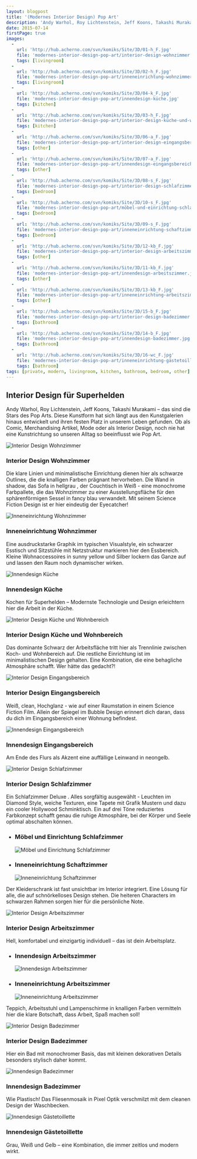 ```yaml
---
layout: blogpost
title: '(Modernes Interior Design) Pop Art'
description: 'Andy Warhol, Roy Lichtenstein, Jeff Koons, Takashi Murakami – das sind die Stars des Pop Arts.  Diese Kunstform hat sich längt aus den Kunstgalerien hinaus entwickelt und  ihren festen Platz in unserem Leben gefunden. Ob als Comic, Merchandising Artikel, Mode oder als Interior Design, noch nie hat eine Kunstrichtung so unseren Alltag so beeinflusst wie Pop Art.'
date: 2015-07-14
firstPage: true
images:
  -
    url: 'http://hub.acherno.com/svn/komiks/Site/3D/01-h_F.jpg'
    file: 'modernes-interior-design-pop-art/interior-design-wohnzimmer.jpg'
    tags: [livingroom]
  -
    url: 'http://hub.acherno.com/svn/komiks/Site/3D/02-h_F.jpg'
    file: 'modernes-interior-design-pop-art/inneneinrichtung-wohnzimmer.jpg'
    tags: [livingroom]
  -
    url: 'http://hub.acherno.com/svn/komiks/Site/3D/04-k_F.jpg'
    file: 'modernes-interior-design-pop-art/innendesign-küche.jpg'
    tags: [kitchen]
  -
    url: 'http://hub.acherno.com/svn/komiks/Site/3D/03-h_F.jpg'
    file: 'modernes-interior-design-pop-art/interior-design-küche-und-wohnbereich.jpg'
    tags: [kitchen]
  -
    url: 'http://hub.acherno.com/svn/komiks/Site/3D/06-a_F.jpg'
    file: 'modernes-interior-design-pop-art/interior-design-eingangsbereich.jpg'
    tags: [other]
  -
    url: 'http://hub.acherno.com/svn/komiks/Site/3D/07-a_F.jpg'
    file: 'modernes-interior-design-pop-art/innendesign-eingangsbereich.jpg'
    tags: [other]
  -
    url: 'http://hub.acherno.com/svn/komiks/Site/3D/08-s_F.jpg'
    file: 'modernes-interior-design-pop-art/interior-design-schlafzimmer.jpg'
    tags: [bedroom]
  -
    url: 'http://hub.acherno.com/svn/komiks/Site/3D/10-s_F.jpg'
    file: 'modernes-interior-design-pop-art/möbel-und-einrichtung-schlafzimmer.jpg'
    tags: [bedroom]
  -
    url: 'http://hub.acherno.com/svn/komiks/Site/3D/09-s_F.jpg'
    file: 'modernes-interior-design-pop-art/inneneinrichtung-schaftzimmer.jpg'
    tags: [bedroom]
  -
    url: 'http://hub.acherno.com/svn/komiks/Site/3D/12-kb_F.jpg'
    file: 'modernes-interior-design-pop-art/interior-design-arbeitszimmer.jpg'
    tags: [other]
  -
    url: 'http://hub.acherno.com/svn/komiks/Site/3D/11-kb_F.jpg'
    file: 'modernes-interior-design-pop-art/innendesign-arbeitszimmer.jpg'
    tags: [other]
  -
    url: 'http://hub.acherno.com/svn/komiks/Site/3D/13-kb_F.jpg'
    file: 'modernes-interior-design-pop-art/inneneinrichtung-arbeitszimmer.jpg'
    tags: [other]
  -
    url: 'http://hub.acherno.com/svn/komiks/Site/3D/15-b_F.jpg'
    file: 'modernes-interior-design-pop-art/interior-design-badezimmer.jpg'
    tags: [bathroom]
  -
    url: 'http://hub.acherno.com/svn/komiks/Site/3D/14-b_F.jpg'
    file: 'modernes-interior-design-pop-art/innendesign-badezimmer.jpg'
    tags: [bathroom]
  -
    url: 'http://hub.acherno.com/svn/komiks/Site/3D/16-wc_F.jpg'
    file: 'modernes-interior-design-pop-art/inneneinrichtung-gästetoillette.jpg'
    tags: [bathroom]
tags: [private, modern, livingroom, kitchen, bathroom, bedroom, other]
---
```

## **Interior Design** für Superhelden
Andy Warhol, Roy Lichtenstein, Jeff Koons, Takashi Murakami – das sind die Stars des Pop Arts.  Diese Kunstform hat sich längt aus den Kunstgalerien hinaus entwickelt und  ihren festen Platz in unserem Leben gefunden. Ob als Comic, Merchandising Artikel, Mode oder als Interior Design, noch nie hat eine Kunstrichtung so unseren Alltag so beeinflusst wie Pop Art.  

![Interior Design Wohnzimmer](modernes-interior-design-pop-art/interior-design-wohnzimmer.jpg)
### Interior Design **Wohnzimmer**

Die klare Linien und minimalistische Einrichtung dienen hier als schwarze Outlines, die die knalligen Farben prägnant hervorheben. Die Wand in shadow, das Sofa in hellgrau , der Couchtisch in Weiß - eine monochrome Farbpallete, die das Wohnzimmer zu einer Ausstellungsfläche für den sphärenförmigen Sessel in fancy blau verwandelt. Mit seinem Science Fiction Design ist er hier eindeutig der Eyecatcher!

![Inneneinrichtung Wohnzimmer](modernes-interior-design-pop-art/inneneinrichtung-wohnzimmer.jpg)
### Inneneinrichtung **Wohnzimmer**

Eine ausdruckstarke Graphik im typischen Visualstyle, ein schwarzer Esstisch und Sitzstühle mit Netzstruktur markieren hier den Essbereich. Kleine Wohnaccessoires in sunny yellow und Silber lockern das Ganze auf und lassen den Raum noch dynamischer wirken.

![Innendesign Küche](modernes-interior-design-pop-art/innendesign-küche.jpg)
### Innendesign **Küche**

Kochen für Superhelden – Modernste Technologie und Design erleichtern hier die Arbeit in der Küche.

![Interior Design Küche und Wohnbereich](modernes-interior-design-pop-art/interior-design-küche-und-wohnbereich.jpg)
### Interior Design **Küche und Wohnbereich**

Das dominante Schwarz der Arbeitsfläche tritt hier als Trennlinie zwischen Koch- und Wohnbereich auf. Die restliche Einrichtung ist im  minimalistischen Design gehalten. Eine Kombination, die eine behagliche Atmosphäre schafft. Wer hätte das gedacht?! 

![Interior Design Eingangsbereich](modernes-interior-design-pop-art/interior-design-eingangsbereich.jpg)
### Interior Design **Eingangsbereich**

Weiß, clean, Hochglanz - wie auf einer Raumstation in einem Science Fiction Film. Allein der Spiegel im Bubble Design erinnert dich daran, dass du dich im Eingangsbereich einer Wohnung befindest.

![Innendesign Eingangsbereich](modernes-interior-design-pop-art/innendesign-eingangsbereich.jpg)
### Innendesign **Eingangsbereich**

Am Ende des Flurs als Akzent eine auffällige Leinwand in neongelb.

![Interior Design Schlafzimmer](modernes-interior-design-pop-art/interior-design-schlafzimmer.jpg)
### Interior Design **Schlafzimmer**

Ein Schlafzimmer Deluxe . Alles  sorgfältig  ausgewählt - Leuchten im Diamond Style, weiche Texturen, eine Tapete mit Grafik Mustern und dazu ein cooler Hollywood Schminktisch.  Ein auf drei Töne reduziertes Farbkonzept schafft genau die ruhige Atmosphäre, bei der Körper und Seele optimal abschalten können.

-   ### Möbel und Einrichtung **Schlafzimmer**
    ![Möbel und Einrichtung Schlafzimmer](modernes-interior-design-pop-art/möbel-und-einrichtung-schlafzimmer.jpg)
-   ### Inneneinrichtung **Schaftzimmer**
    ![Inneneinrichtung Schaftzimmer](modernes-interior-design-pop-art/inneneinrichtung-schaftzimmer.jpg)

Der Kleiderschrank ist fast unsichtbar im Interior integriert. Eine Lösung für alle, die auf schnörkelloses Design stehen.  Die heiteren Characters im schwarzen Rahmen sorgen hier für die persönliche Note.

![Interior Design Arbeitszimmer](modernes-interior-design-pop-art/interior-design-arbeitszimmer.jpg)
### Interior Design **Arbeitszimmer**

Hell, komfortabel und einzigartig individuell – das ist dein Arbeitsplatz. 

-   ### Innendesign **Arbeitszimmer**
    ![Innendesign Arbeitszimmer](modernes-interior-design-pop-art/innendesign-arbeitszimmer.jpg)
-   ### Inneneinrichtung **Arbeitszimmer**
    ![Inneneinrichtung Arbeitszimmer](modernes-interior-design-pop-art/inneneinrichtung-arbeitszimmer.jpg)

Teppich, Arbeitsstuhl und Lampenschirme in knalligen Farben vermitteln hier die klare Botschaft, dass Arbeit, Spaß machen soll!

![Interior Design Badezimmer](modernes-interior-design-pop-art/interior-design-badezimmer.jpg)
### Interior Design **Badezimmer**

Hier ein Bad mit monochromer Basis, das mit kleinen dekorativen Details  besonders stylisch daher kommt.

![Innendesign Badezimmer](modernes-interior-design-pop-art/innendesign-badezimmer.jpg)
### Innendesign **Badezimmer**

Wie Plastisch! Das Fliesenmosaik in Pixel Optik verschmilzt mit dem cleanen Design der Waschbecken. 

![Innendesign Gästetoillette](modernes-interior-design-pop-art/inneneinrichtung-gästetoillette.jpg)
### Innendesign **Gästetoillette**

Grau, Weiß und Gelb – eine Kombination, die immer zeitlos und modern wirkt.